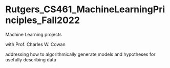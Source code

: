 # Rutgers_CS461_MachineLearningPrinciples_Fall2022
Machine Learning projects

with Prof. Charles W. Cowan

addressing how to algorithmically generate models and hypotheses for usefully describing data
